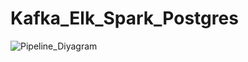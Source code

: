 # Kafka_Elk_Spark_Postgres
![Pipeline_Diyagram](https://github.com/burakdoguu/Kafka_Elk_Spark_Postgres/assets/73526595/ab767103-9601-49e7-8b29-bd793b92aa35)
